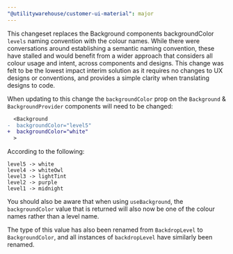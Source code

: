 ```yaml
---
"@utilitywarehouse/customer-ui-material": major
---
```


This changeset replaces the Background components backgroundColor `levels`
naming convention with the colour names. While there were conversations around
establishing a semantic naming convention, these have stalled and would benefit
from a wider approach that considers all colour usage and intent, across
components and designs. This change was felt to be the lowest impact interim
solution as it requires no changes to UX designs or conventions, and provides a
simple clarity when translating designs to code.

When updating to this change the `backgroundColor` prop on the `Background` &
`BackgroundProvider` components will need to be changed:

```diff
  <Background
-  backgroundColor="level5"
+  backgroundColor="white"
  >
```

According to the following:

```
level5 -> white
level4 -> whiteOwl
level3 -> lightTint
level2 -> purple
level1 -> midnight
```

You should also be aware that when using `useBackground`, the `backgroundColor`
value that is returned will also now be one of the colour names rather than a
level name.

The type of this value has also been renamed from `BackdropLevel` to
`BackgroundColor`, and all instances of `backdropLevel` have similarly been
renamed.
